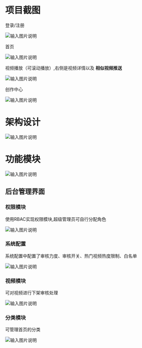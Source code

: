 # 项目截图


登录/注册

![输入图片说明](../../../../海/Desktop/lucky-journey-master/image/登录/注册.png)


首页

![输入图片说明](../../../../海/Desktop/lucky-journey-master/image/首页.png)

视频播放（可滚动播放）,右侧是视频详情以及 **相似视频推送** 

![输入图片说明](../../../../海/Desktop/lucky-journey-master/image/播放视频.png)


创作中心

![输入图片说明](../../../../海/Desktop/lucky-journey-master/image/创作中心.png)

# 架构设计

![输入图片说明](../../../../海/Desktop/lucky-journey-master/image/架构设计.jpg)

# 功能模块

![输入图片说明](../../../../海/Desktop/lucky-journey-master/image/功能模块.png)

## 后台管理界面

### 权限模块

使用RBAC实现权限模块,超级管理员可自行分配角色

![输入图片说明](../../../../海/Desktop/lucky-journey-master/image/后台权限界面.png)

### 系统配置

系统配置中配置了审核力度、审核开关、热门视频热度限制、白名单

![输入图片说明](../../../../海/Desktop/lucky-journey-master/image/后台系统配置.png)


### 视频模块

可对视频进行下架审核处理

![输入图片说明](../../../../海/Desktop/lucky-journey-master/image/后台视频.png)

### 分类模块

可管理首页的分类

![输入图片说明](../../../../海/Desktop/lucky-journey-master/image/后台分类.png)
